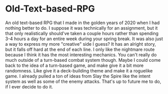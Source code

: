 # Old-Text-based-RPG
An old text-based RPG that I made in the golden years of 2020 when I had nothing better to do. I suppose it was technically for an assignment, but it that only realistically should've taken a couple hours rather than spending 3-4 hours a day for an entire week during your spring break.
It was also just a way to express my more "creative" side I guess? It has an alright story, but it falls off hard at the end of each line. I only like the nightmare route because I think it has the most interesting mechanics. You can't really do much outside of a turn-based combat system though. Maybe I could come back to the idea of a turn-based game, and make give it a bit more randomness. Like give it a deck-building theme and make it a roguelike game. I already pulled a ton of ideas from Slay the Spire like the intent system as well as some of the enemy attacks. That's up to future me to do, if I ever decide to do it.
